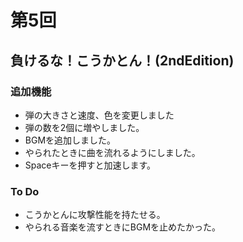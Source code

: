 # 第5回
## 負けるな！こうかとん！(2ndEdition)
### 追加機能
- 弾の大きさと速度、色を変更しました
- 弾の数を2個に増やしました。
- BGMを追加しました。
- やられたときに曲を流れるようにしました。
- Spaceキーを押すと加速します。

### To Do
- こうかとんに攻撃性能を持たせる。
- やられる音楽を流すときにBGMを止めたかった。